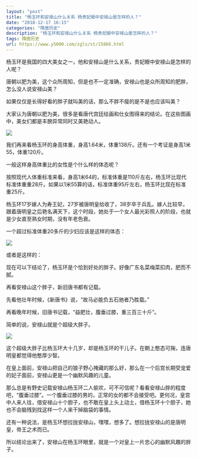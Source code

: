 ```yaml
---
layout: "post"
title: "杨玉环和安禄山什么关系 杨贵妃眼中安禄山是怎样的人？"
date: "2018-12-17 16:15"
categories: "隋唐历史"
description: "杨玉环和安禄山什么关系 杨贵妃眼中安禄山是怎样的人？"
tags: 隋唐历史
url: https://www.y5000.com/zgls/st/15866.html
---
```






杨玉环是我国的四大美女之一，他和安禄山是什么关系，贵妃眼中安禄山是怎样的人呢？

唐朝以肥为美，这个众所周知，但是也不一定准确，安禄山也是众所周知的肥胖，怎么没人说安禄山美？

如果仅仅是长得好看的胖子就叫美的话，那么不胖不瘦的是不是也应该叫美？

大家认为唐朝以肥为美，很多是看唐代宫廷绘画和仕女图得来的结论。在这些图画中，美女们都是丰腴异常同时又美艳动人。

![](https://img.y5000.com/uploads/allimg/170303/1043264547-0.jpg)

我们再来看杨玉环的身高体重，身高1.64米，体重138斤。还有一个考证是身高1米55，体重120斤。

一般这样身高体重比的女性是个什么样的体态呢？

按照现代人体重标准来看，身高1米64的，标准体重是110斤左右，杨玉环比现代标准体重重28斤。如果以1米55算的话，标准体重95斤左右，杨玉环比现在标准重25斤。

杨玉环17岁嫁人为寿王妃，27岁被唐明皇给收了，38岁卒于兵乱。嫁人比较早，跟着唐明皇之后艳名满天下，这个时段，她处于一个女人最光彩照人的阶段，也就是少女直至熟女时期，没有年老色衰。

一个超过标准体重20多斤的少妇应该是这样的体态：

![](https://img.y5000.com/uploads/allimg/170303/1043261526-1.jpg)

或者是这样的：

现在可以下结论了，杨玉环是个恰到好处的胖子。好像广东名菜梅菜扣肉，肥而不腻。

再看安禄山这个胖子，新旧唐书都有记载。

先看他壮年时候，《新唐书》说，“故马必能负五石驰者乃胜载。”

再看晚年时候，旧唐书记载，“益肥壮，腹垂过膝，重三百三十斤”。

简单的说，安禄山就是个超级大胖子。

![](https://img.y5000.com/uploads/allimg/170303/1043263R4-2.jpg)

这个超级大胖子比杨玉环大十几岁，却是杨玉环的干儿子。在朝上憨态可掬，连唐明皇都觉得他憨厚少智。

在皇上面前，安禄山把自己的狼子野心掩藏的那么好，那么在一个后宫长期受宠爱的妃子面前，安禄山更是一个幽默风趣的儿童。

那么总是有野史记载安禄山杨玉环二人偷欢，可不可信呢？看看安禄山胖的程度吧，“腹垂过膝”。一个腹垂过膝的男的，正常的女的都不会接受吧。更何况，皇宫中人来人往，借安禄山十个胆子，也不敢在皇上头上动土，借杨玉环十个胆子，她也不会脑残到找这样一个人来干掉脑袋的事情。

还有一种说法，是杨玉环想拉拢安禄山，嘿嘿，想多了。想拉拢安禄山的是唐明皇，帝王之术而已。

所以结论出来了，安禄山在杨玉环眼里，就是一个对皇上一片忠心的幽默风趣的胖子。
